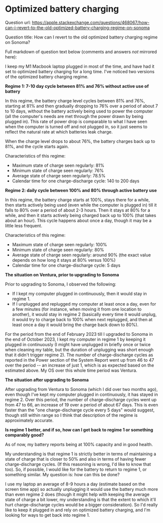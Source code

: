 # Optimized battery charging

Question url: https://apple.stackexchange.com/questions/468067/how-can-i-revert-to-the-old-optimized-battery-charging-regime-on-sonoma

Question title: How can I revert to the old optimized battery charging regime on Sonoma?

Full markdown of question text below (comments and answers *not* mirrored here):

I keep my M1 Macbook laptop plugged in most of the time, and have had it set to optimized battery charging for a long time. I've noticed two versions of the optimized battery charging regime.

**Regime 1: 7-10 day cycle between 81% and 76% without active use of battery**

In this regime, the battery charge level cycles between 81% and 76%, starting at 81% and then gradually dropping to 76% over a period of about 7 to 10 days, without the battery actively being used to power the computer (all the computer's needs are met through the power drawn by being plugged in). This rate of power drop is comparable to what I have seen when the computer is turned off and not plugged in, so it just seems to reflect the natural rate at which batteries leak charge.

When the charge level drops to about 76%, the battery charges back up to 81%, and the cycle starts again.

Characteristics of this regime:

* Maximum state of charge seen regularly: 81%
* Minimum state of charge seen regularly: 76%
* Average state of charge seen regularly: 78.5%
* Calendar time for one charge-discharge cycle: 140 to 200 days

**Regime 2: daily cycle between 100% and 80% through active battery use**

In this regime, the battery charge starts at 100%, stays there for a while, then starts actively being used (even while the computer is plugged in) till it falls to 80% over a period of about 2-3 hours. Then it stays at 80% for a while, and then it starts actively being charged back up to 100% (that takes about an hour). This cycle happens about once a day, though it may be a little less frequent.

Characteristics of this regime:

* Maximum state of charge seen regularly: 100%
* Minimum state of charge seen regularly: 80%
* Average state of charge seen regularly: around 90% (the exact value depends on how long it stays at 80% versus 100%)
* Calendar time for one charge-discharge cycle: 5 days

**The situation on Ventura, prior to upgrading to Sonoma**

Prior to upgrading to Sonoma, I observed the following:

* If I kept my computer plugged in continuously, then it would stay in regime 1.
* If I unplugged and replugged my computer at least once a day, even for a few minutes (for instance, when moving it from one location to another), it would stay in regime 2 (basically every time it would unplug, it would try to charge back to 100% when next replugged, and then at least once a day it would bring the charge back down to 80%).

For the period from the end of February 2023 till I upgraded to Sonoma in the end of October 2023, I kept my computer in regime 1 by keeping it plugged in continuously (I might have unplugged in briefly once or twice when cleaning my table, but the duration of unplugging was short enough that it didn't trigger regime 2). The number of charge-discharge cycles as reported in the Power section of the System Report went up from 46 to 47 over the period -- an increase of just 1, which is as expected based on the estimated above. My OS over this whole time period was Ventura.

**The situation after upgrading to Sonoma**

After upgrading from Ventura to Sonoma (which I did over two months ago), even though I've kept my computer plugged in continuously, it has stayed in regime 2. Over this period, the number of charge-discharge cycles went up from 47 to 66, an increase of 19 over a period of about 67 days. This is even faster than the "one charge-discharge cycle every 5 days" would suggest, though still within range so I think that description of the regime is approximately accurate.

**Is regime 1 better, and if so, how can I get back to regime 1 or something comparably good?**

As of now, my battery reports being at 100% capacity and in good health.

My understanding is that regime 1 is strictly better in terms of maintaining a state of charge that is closer to 50% and also in terms of having fewer charge-discharge cycles. (If this reasoning is wrong, I'd like to know that too). So, if possible, I would like for the battery to return to regime 1, or something similar. My question is: how can this be done?

I use my laptop an average of 8-9 hours a day (estimate based on the screen time app) so actually unplugging it would use the battery much more than even regime 2 does (though it might help with keeping the average state of charge a bit lower, my understanding is that the extent to which it'll hurt charge-discharge cycles would be a bigger consideration). So I'd really like to keep it plugged in and rely on optimized battery charging, and I'm looking for ways to get back into regime 1.
